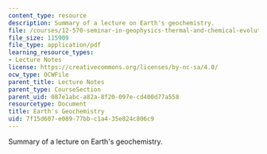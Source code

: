 ```yaml
---
content_type: resource
description: Summary of a lecture on Earth's geochemistry.
file: /courses/12-570-seminar-in-geophysics-thermal-and-chemical-evolution-of-the-earth-spring-2005/7f15d607e08977bbc1a435e824c806c9_notes_150205.pdf
file_size: 115909
file_type: application/pdf
learning_resource_types:
- Lecture Notes
license: https://creativecommons.org/licenses/by-nc-sa/4.0/
ocw_type: OCWFile
parent_title: Lecture Notes
parent_type: CourseSection
parent_uid: 087e1abc-a82a-8f20-097e-cd400d77a558
resourcetype: Document
title: Earth's Geochemistry
uid: 7f15d607-e089-77bb-c1a4-35e824c806c9
---
```

Summary of a lecture on Earth's geochemistry.